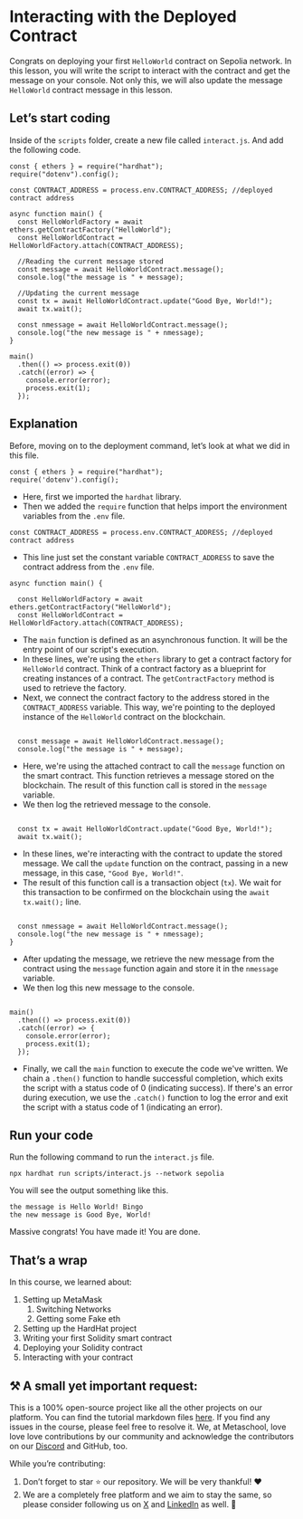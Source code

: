 ﻿# Interacting with the Deployed Contract

Congrats on deploying your first `HelloWorld` contract on Sepolia network. In this lesson, you will write the script to interact with the contract and get the message on your console. Not only this, we will also update the message `HelloWorld` contract message in this lesson.

## Let’s start coding

Inside of the `scripts` folder, create a new file called `interact.js`. And add the following code.

```
const { ethers } = require("hardhat");
require("dotenv").config();

const CONTRACT_ADDRESS = process.env.CONTRACT_ADDRESS; //deployed contract address

async function main() {
  const HelloWorldFactory = await ethers.getContractFactory("HelloWorld");
  const HelloWorldContract = HelloWorldFactory.attach(CONTRACT_ADDRESS);

  //Reading the current message stored
  const message = await HelloWorldContract.message();
  console.log("the message is " + message);

  //Updating the current message
  const tx = await HelloWorldContract.update("Good Bye, World!");
  await tx.wait();

  const nmessage = await HelloWorldContract.message();
  console.log("the new message is " + nmessage);
}

main()
  .then(() => process.exit(0))
  .catch((error) => {
    console.error(error);
    process.exit(1);
  });
```

## Explanation

Before, moving on to the deployment command, let’s look at what we did in this file.

```
const { ethers } = require("hardhat");
require('dotenv').config();
```

- Here, first we imported the `hardhat` library.
- Then we added the `require` function that helps import the environment variables from the `.env` file.

```
const CONTRACT_ADDRESS = process.env.CONTRACT_ADDRESS; //deployed contract address
```

- This line just set the constant variable `CONTRACT_ADDRESS` to save the contract address from the `.env` file.

```
async function main() {

  const HelloWorldFactory = await ethers.getContractFactory("HelloWorld");
  const HelloWorldContract = HelloWorldFactory.attach(CONTRACT_ADDRESS);
```

- The `main` function is defined as an asynchronous function. It will be the entry point of our script's execution.
- In these lines, we're using the `ethers` library to get a contract factory for `HelloWorld` contract. Think of a contract factory as a blueprint for creating instances of a contract. The `getContractFactory` method is used to retrieve the factory.
- Next, we connect the contract factory to the address stored in the `CONTRACT_ADDRESS` variable. This way, we're pointing to the deployed instance of the `HelloWorld` contract on the blockchain.

```

  const message = await HelloWorldContract.message();
  console.log("the message is " + message);
```

- Here, we're using the attached contract to call the `message` function on the smart contract. This function retrieves a message stored on the blockchain. The result of this function call is stored in the `message` variable.
- We then log the retrieved message to the console.

```

  const tx = await HelloWorldContract.update("Good Bye, World!");
  await tx.wait();
```

- In these lines, we're interacting with the contract to update the stored message. We call the `update` function on the contract, passing in a new message, in this case, `"Good Bye, World!"`.
- The result of this function call is a transaction object (`tx`). We wait for this transaction to be confirmed on the blockchain using the `await tx.wait();` line.

```

  const nmessage = await HelloWorldContract.message();
  console.log("the new message is " + nmessage);
}
```

- After updating the message, we retrieve the new message from the contract using the `message` function again and store it in the `nmessage` variable.
- We then log this new message to the console.

```

main()
  .then(() => process.exit(0))
  .catch((error) => {
    console.error(error);
    process.exit(1);
  });
```

- Finally, we call the `main` function to execute the code we've written. We chain a `.then()` function to handle successful completion, which exits the script with a status code of 0 (indicating success). If there's an error during execution, we use the `.catch()` function to log the error and exit the script with a status code of 1 (indicating an error).

## Run your code

Run the following command to run the `interact.js` file.

```
npx hardhat run scripts/interact.js --network sepolia
```

You will see the output something like this.

```
the message is Hello World! Bingo
the new message is Good Bye, World!

```

Massive congrats! You have made it! You are done.

## That’s a wrap

In this course, we learned about:

1. Setting up MetaMask
   1. Switching Networks
   2. Getting some Fake eth
2. Setting up the HardHat project
3. Writing your first Solidity smart contract
4. Deploying your Solidity contract
5. Interacting with your contract


## ⚒️ A small yet important request:

This is a 100% open-source project like all the other projects on our platform. You can find the tutorial markdown files [here](https://github.com/0xmetaschool/Learning-Projects/tree/main/Writing%20your%20first%20Hello%20World%20contract%20in%20Solidity). If you find any issues in the course, please feel free to resolve it. We, at Metaschool, love love love contributions by our community and acknowledge the contributors on our [Discord](https://discord.com/invite/vbVMUwXWgc) and GitHub, too.

While you’re contributing:

1. Don’t forget to star ⭐️ our repository. We will be very thankful! ❤️
2. We are a completely free platform and we aim to stay the same, so please consider following us on [X](https://bit.ly/solidity-contract-twitter) and [LinkedIn](https://bit.ly/solidity-contract-linkedin) as well. 🫶

